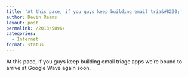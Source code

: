 ```yaml
---
title: 'At this pace, if you guys keep building email tria&#8230;'
author: Devin Reams
layout: post
permalink: /2013/5896/
categories:
  - Internet
format: status
---
```

At this pace, if you guys keep building email triage apps we&#8217;re bound to arrive at Google Wave again soon.
